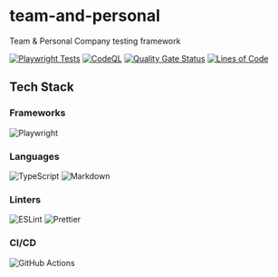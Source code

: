 # team-and-personal

Team & Personal Company testing framework

[![Playwright Tests](https://github.com/kshyk/team-and-personal/actions/workflows/main.yml/badge.svg)](https://github.com/kshyk/team-and-personal/actions/workflows/main.yml)
[![CodeQL](https://github.com/kshyk/team-and-personal/actions/workflows/codeql.yml/badge.svg)](https://github.com/kshyk/team-and-personal/actions/workflows/codeql.yml)
[![Quality Gate Status](https://sonarcloud.io/api/project_badges/measure?project=kshyk_team-and-personal&metric=alert_status)](https://sonarcloud.io/summary/new_code?id=kshyk_team-and-personal)
[![Lines of Code](https://sonarcloud.io/api/project_badges/measure?project=kshyk_team-and-personal&metric=ncloc)](https://sonarcloud.io/summary/new_code?id=kshyk_team-and-personal)

## Tech Stack

### Frameworks

![Playwright](https://img.shields.io/badge/Playwright-45ba4b?style=for-the-badge&logo=Playwright&logoColor=white)

### Languages

![TypeScript](https://img.shields.io/badge/typescript-%23007ACC.svg?style=for-the-badge&logo=typescript&logoColor=white)
![Markdown](https://img.shields.io/badge/markdown-%23000000.svg?style=for-the-badge&logo=markdown&logoColor=white)

### Linters

![ESLint](https://img.shields.io/badge/ESLint-4B3263?style=for-the-badge&logo=eslint&logoColor=white)
![Prettier](https://img.shields.io/badge/prettier-1A2C34?style=for-the-badge&logo=prettier&logoColor=F7BA3E)

### CI/CD

![GitHub Actions](https://img.shields.io/badge/github%20actions-%232671E5.svg?style=for-the-badge&logo=githubactions&logoColor=white)
